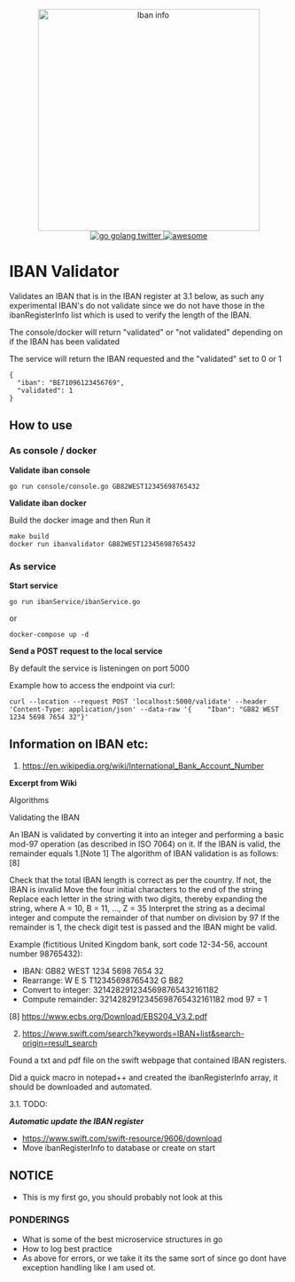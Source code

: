 <div align="center">
  <img src="https://raw.githubusercontent.com/MLenngren/iban-validator/main/ibaninfo.jpg" alt="Iban info" width="400" />
</div>

<div align="center">
  <a href="https://twitter.com/golang">
    <img src="https://badgen.net/twitter/follow/golang" alt="go golang twitter" />
  </a>
  <a href="#">
    <img src="https://camo.githubusercontent.com/abb97269de2982c379cbc128bba93ba724d8822bfbe082737772bd4feb59cb54/68747470733a2f2f63646e2e7261776769742e636f6d2f73696e647265736f726875732f617765736f6d652f643733303566333864323966656437386661383536353265336136336531353464643865383832392f6d656469612f62616467652e737667" alt="awesome" />
  </a>
</div>


# IBAN Validator
Validates an IBAN that is in the IBAN register at 3.1 below, as such any experimental IBAN's do not validate since we do not have those in the ibanRegisterInfo list which is used to verify the length of the IBAN.

The console/docker will return "validated" or "not validated" depending on if the IBAN has been validated

The service will return the IBAN requested and the "validated" set to 0 or 1

    {
      "iban": "BE71096123456769",
      "validated": 1
    }

## How to use

### As console / docker
**Validate iban console**

    go run console/console.go GB82WEST12345698765432

**Validate iban docker**

Build the docker image and then Run it

    make build
    docker run ibanvalidator GB82WEST12345698765432

### As service
**Start service**

    go run ibanService/ibanService.go

or

    docker-compose up -d

**Send a POST request to the local service**

By default the service is listeningen on port 5000

Example how to access the endpoint via curl:

    curl --location --request POST 'localhost:5000/validate' --header 'Content-Type: application/json' --data-raw '{    "Iban": "GB82 WEST 1234 5698 7654 32"}'



## Information on IBAN etc:

1. https://en.wikipedia.org/wiki/International_Bank_Account_Number

**Excerpt from Wiki**

Algorithms

Validating the IBAN

An IBAN is validated by converting it into an integer and performing a basic mod-97 operation (as described in ISO 7064) on it. If the IBAN is valid, the remainder equals 1.[Note 1] The algorithm of IBAN validation is as follows:[8]

Check that the total IBAN length is correct as per the country. If not, the IBAN is invalid
Move the four initial characters to the end of the string
Replace each letter in the string with two digits, thereby expanding the string, where A = 10, B = 11, ..., Z = 35
Interpret the string as a decimal integer and compute the remainder of that number on division by 97
If the remainder is 1, the check digit test is passed and the IBAN might be valid.

Example (fictitious United Kingdom bank, sort code 12-34-56, account number 98765432):

- IBAN:		GB82 WEST 1234 5698 7654 32	
- Rearrange:		W E S T12345698765432 G B82	
- Convert to integer:		3214282912345698765432161182	
- Compute remainder:		3214282912345698765432161182	mod 97 = 1

[8] https://www.ecbs.org/Download/EBS204_V3.2.pdf

2. https://www.swift.com/search?keywords=IBAN+list&search-origin=result_search

Found a txt and pdf file on the swift webpage that contained IBAN registers. 

Did a quick macro in notepad++ and created the ibanRegisterInfo array, it should be downloaded and automated.

3.1. TODO:  

***Automatic update the IBAN register***
- https://www.swift.com/swift-resource/9606/download
- Move ibanRegisterInfo to database or create on start


## NOTICE

- This is my first go, you should probably not look at this

### PONDERINGS

- What is some of the best microservice structures in go
- How to log best practice
- As above for errors, or we take it its the same sort of since go dont have exception handling like I am used ot.

